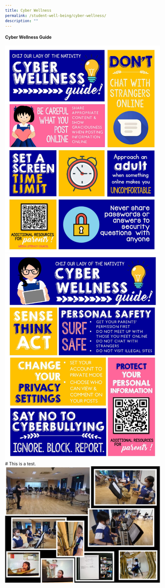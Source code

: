 ```yaml
---
title: Cyber Wellness
permalink: /student-well-being/cyber-wellness/
description: ""
---
```

<h4><strong>Cyber Wellness Guide</strong></h4>
<img src="/images/cw1.jpg">
<img src="/images/cw2.jpg">
# This is a test.
<img src="/images/bb1.jpg">
